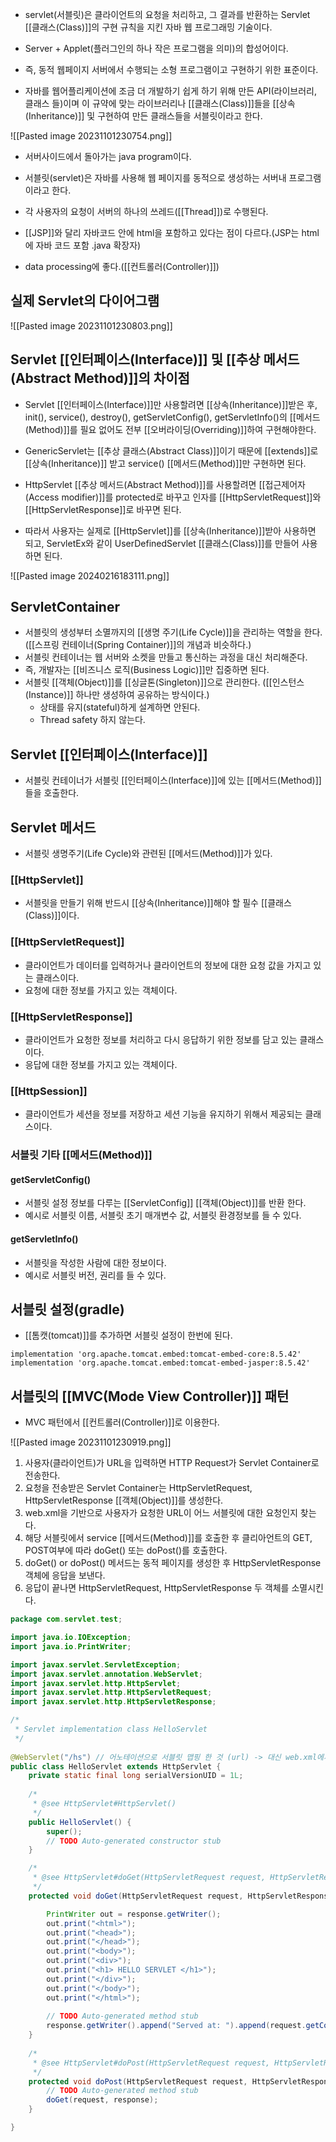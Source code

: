 - servlet(서블릿)은 클라이언트의 요청을 처리하고, 그 결과를 반환하는 Servlet [[클래스(Class)]]의 구현 규칙을 지킨 자바 웹 프로그래밍 기술이다.

- Server + Applet(플러그인의 하나 작은 프로그램을 의미)의 합성어이다.
- 즉, 동적 웹페이지 서버에서 수행되는 소형 프로그램이고 구현하기 위한 표준이다.

- 자바를 웹어플리케이션에 조금 더 개발하기 쉽게 하기 위해 만든 API(라이브러리, 클래스 들)이며 이 규약에 맞는 라이브러리나 [[클래스(Class)]]들을 [[상속(Inheritance)]] 및 구현하여 만든 클래스들을 서블릿이라고 한다.


![[Pasted image 20231101230754.png]]

- 서버사이드에서 돌아가는 java program이다.
- 서블릿(servlet)은 자바를 사용해 웹 페이지를 동적으로 생성하는 서버내 프로그램이라고 한다.

- 각 사용자의 요청이 서버의 하나의 쓰레드([[Thread]])로 수행된다. 

- [[JSP]]와 달리 자바코드 안에 html을 포함하고 있다는 점이 다르다.(JSP는 html에 자바 코드 포함  .java 확장자)

- data processing에 좋다.([[컨트롤러(Controller)]])

## 실제 Servlet의 다이어그램


![[Pasted image 20231101230803.png]]

## Servlet [[인터페이스(Interface)]] 및 [[추상 메서드(Abstract Method)]]의 차이점

- Servlet [[인터페이스(Interface)]]만 사용할려면 [[상속(Inheritance)]]받은 후, init(), service(), destroy(), getServletConfig(), getServletInfo()의 [[메서드(Method)]]를 필요 없어도 전부 [[오버라이딩(Overriding)]]하여 구현해야한다.

- GenericServlet는 [[추상 클래스(Abstract Class)]]이기 때문에 [[extends]]로 [[상속(Inheritance)]] 받고  service() [[메서드(Method)]]만 구현하면 된다.

- HttpServlet [[추상 메서드(Abstract Method)]]를 사용할려면 [[접근제어자(Access modifier)]]를 protected로 바꾸고 인자를 [[HttpServletRequest]]와 [[HttpServletResponse]]로 바꾸면 된다.

- 따라서 사용자는 실제로 [[HttpServlet]]를 [[상속(Inheritance)]]받아 사용하면 되고, ServletEx와 같이 UserDefinedServlet [[클래스(Class)]]를 만들어 사용하면 된다.

![[Pasted image 20240216183111.png]]


## ServletContainer

- 서블릿의 생성부터 소멸까지의 [[생명 주기(Life Cycle)]]을 관리하는 역할을 한다.([[스프링 컨테이너(Spring Container)]]의 개념과 비슷하다.)
- 서블릿 컨테이너는 웹 서버와 소켓을 만들고 통신하는 과정을 대신 처리해준다.
- 즉, 개발자는 [[비즈니스 로직(Business Logic)]]만 집중하면 된다.
- 서블릿 [[객체(Object)]]를 [[싱글톤(Singleton)]]으로 관리한다. ([[인스턴스(Instance)]] 하나만 생성하여 공유하는 방식이다.)
	- 상태를 유지(stateful)하게 설계하면 안된다.
	- Thread safety 하지 않는다.

## Servlet [[인터페이스(Interface)]]

- 서블릿 컨테이너가 서블릿 [[인터페이스(Interface)]]에 있는 [[메서드(Method)]]들을 호출한다.

## Servlet 메서드

- 서블릿 생명주기(Life Cycle)와 관련된 [[메서드(Method)]]가 있다.

### [[HttpServlet]]

- 서블릿을 만들기 위해 반드시 [[상속(Inheritance)]]해야 할 필수 [[클래스(Class)]]이다.

### [[HttpServletRequest]]

- 클라이언트가 데이터를 입력하거나 클라이언트의 정보에 대한 요청 값을 가지고 있는 클래스이다.
- 요청에 대한 정보를 가지고 있는 객체이다.

### [[HttpServletResponse]]

- 클라이언트가 요청한 정보를 처리하고 다시 응답하기 위한 정보를 담고 있는 클래스이다.
- 응답에 대한 정보를 가지고 있는 객체이다.

### [[HttpSession]]

- 클라이언트가 세션을 정보를 저장하고 세션 기능을 유지하기 위해서 제공되는 클래스이다.

### 서블릿 기타 [[메서드(Method)]]

#### getServletConfig()

- 서블릿 설정 정보를 다루는 [[ServletConfig]] [[객체(Object)]]를 반환 한다.
- 예시로 서블릿 이름, 서블릿 초기 매개변수 값, 서블릿 환경정보를 들 수 있다.
#### getServletInfo()

- 서블릿을 작성한 사람에 대한 정보이다.
- 예시로 서블릿 버전, 권리를 들 수 있다.


## 서블릿 설정(gradle)

- [[톰캣(tomcat)]]를 추가하면 서블릿 설정이 한번에 된다.

```
implementation 'org.apache.tomcat.embed:tomcat-embed-core:8.5.42'  
implementation 'org.apache.tomcat.embed:tomcat-embed-jasper:8.5.42'
```

## 서블릿의 [[MVC(Mode View Controller)]] 패턴

- MVC 패턴에서 [[컨트롤러(Controller)]]로 이용한다.

![[Pasted image 20231101230919.png]]

1. 사용자(클라이언트)가 URL을 입력하면 HTTP Request가 Servlet Container로 전송한다.
2. 요청을 전송받은 Servlet Container는 HttpServletRequest, HttpServletResponse [[객체(Object)]]를 생성한다.
3. web.xml을 기반으로 사용자가 요청한 URL이 어느 서블릿에 대한 요청인지 찾는다.
4. 해당 서블릿에서 service [[메서드(Method)]]를 호출한 후 클리아언트의 GET, POST여부에 따라 doGet() 또는 doPost()를 호출한다.
5. doGet() or doPost() 메서드는 동적 페이지를 생성한 후 HttpServletResponse객체에 응답을 보낸다.
6. 응답이 끝나면 HttpServletRequest, HttpServletResponse 두 객체를 소멸시킨다.

```java
package com.servlet.test;

import java.io.IOException;
import java.io.PrintWriter;

import javax.servlet.ServletException;
import javax.servlet.annotation.WebServlet;
import javax.servlet.http.HttpServlet;
import javax.servlet.http.HttpServletRequest;
import javax.servlet.http.HttpServletResponse;

/*
 * Servlet implementation class HelloServlet
 */
 
@WebServlet("/hs") // 어노테이션으로 서블릿 맵핑 한 것 (url) -> 대신 web.xml에서 정의해줄 수 있음
public class HelloServlet extends HttpServlet {
	private static final long serialVersionUID = 1L;
       
    /*
     * @see HttpServlet#HttpServlet()
     */
    public HelloServlet() {
        super();
        // TODO Auto-generated constructor stub
    }

	/*
	 * @see HttpServlet#doGet(HttpServletRequest request, HttpServletResponse response)
	 */
	protected void doGet(HttpServletRequest request, HttpServletResponse response) throws ServletException, IOException {

		PrintWriter out = response.getWriter();
		out.print("<html>");
		out.print("<head>");
		out.print("</head>");
		out.print("<body>");
		out.print("<div>");
		out.print("<h1> HELLO SERVLET </h1>");
		out.print("</div>");
		out.print("</body>");
		out.print("</html>");
		
		// TODO Auto-generated method stub
		response.getWriter().append("Served at: ").append(request.getContextPath());
	}
	
	/*
	 * @see HttpServlet#doPost(HttpServletRequest request, HttpServletResponse response)
	 */
	protected void doPost(HttpServletRequest request, HttpServletResponse response) throws ServletException, IOException {
		// TODO Auto-generated method stub
		doGet(request, response);
	}

}
```

